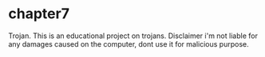 # chapter7
Trojan.
This is an educational project on trojans. Disclaimer i'm not liable for any damages caused on the computer, dont use it for malicious purpose. 
